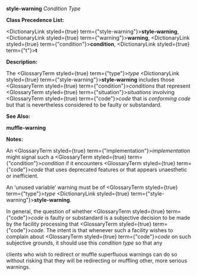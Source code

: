 **style-warning** *Condition Type* 



**Class Precedence List:** 



<DictionaryLink styled={true} term={"style-warning"}><b>style-warning</b></DictionaryLink>, <DictionaryLink styled={true} term={"warning"}><b>warning</b></DictionaryLink>, <DictionaryLink styled={true} term={"condition"}><b>condition</b></DictionaryLink>, <DictionaryLink styled={true} term={"t"}><b>t</b></DictionaryLink> 



**Description:** 



The <GlossaryTerm styled={true} term={"type"}><i>type</i></GlossaryTerm> <DictionaryLink styled={true} term={"style-warning"}><b>style-warning</b></DictionaryLink> includes those <GlossaryTerm styled={true} term={"condition"}><i>conditions</i></GlossaryTerm> that represent <GlossaryTerm styled={true} term={"situation"}><i>situations</i></GlossaryTerm> involving <GlossaryTerm styled={true} term={"code"}><i>code</i></GlossaryTerm> that is *conforming code* but that is nevertheless considered to be faulty or substandard. 



**See Also:** 



**muffle-warning** 



**Notes:** 



An <GlossaryTerm styled={true} term={"implementation"}><i>implementation</i></GlossaryTerm> might signal such a <GlossaryTerm styled={true} term={"condition"}><i>condition</i></GlossaryTerm> if it encounters <GlossaryTerm styled={true} term={"code"}><i>code</i></GlossaryTerm> that uses deprecated features or that appears unaesthetic or inefficient. 



An ‘unused variable’ warning must be of <GlossaryTerm styled={true} term={"type"}><i>type</i></GlossaryTerm> <DictionaryLink styled={true} term={"style-warning"}><b>style-warning</b></DictionaryLink>. 



In general, the question of whether <GlossaryTerm styled={true} term={"code"}><i>code</i></GlossaryTerm> is faulty or substandard is a subjective decision to be made by the facility processing that <GlossaryTerm styled={true} term={"code"}><i>code</i></GlossaryTerm>. The intent is that whenever such a facility wishes to complain about <GlossaryTerm styled={true} term={"code"}><i>code</i></GlossaryTerm> on such subjective grounds, it should use this *condition type* so that any 



clients who wish to redirect or muffle superfluous warnings can do so without risking that they will be redirecting or muffling other, more serious warnings. 



